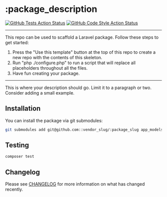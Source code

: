 # :package_description

[![GitHub Tests Action Status](https://github.com/:vendor_slug/:package_slug/actions/workflows/run-tests.yml/badge.svg)](https://github.com/:vendor_slug/:package_slug/actions?query=workflow%3Arun-tests+branch%3Amain)
[![GitHub Code Style Action Status](https://github.com/:vendor_slug/:package_slug/actions/workflows/fix-php-code-style-issues.yml/badge.svg)](https://github.com/:vendor_slug/:package_slug/actions?query=workflow%3A"Fix+PHP+code+style+issues"+branch%3Amain)

<!--delete-->
---
This repo can be used to scaffold a Laravel package. Follow these steps to get started:

1. Press the "Use this template" button at the top of this repo to create a new repo with the contents of this skeleton.
2. Run "php ./configure.php" to run a script that will replace all placeholders throughout all the files.
3. Have fun creating your package.
---
<!--/delete-->
This is where your description should go. Limit it to a paragraph or two. Consider adding a small example.

## Installation

You can install the package via git submodules:

```bash
git submodules add git@github.com::vendor_slug/:package_slug app_models/:package_slug
```

## Testing

```bash
composer test
```

## Changelog

Please see [CHANGELOG](CHANGELOG.md) for more information on what has changed recently.
